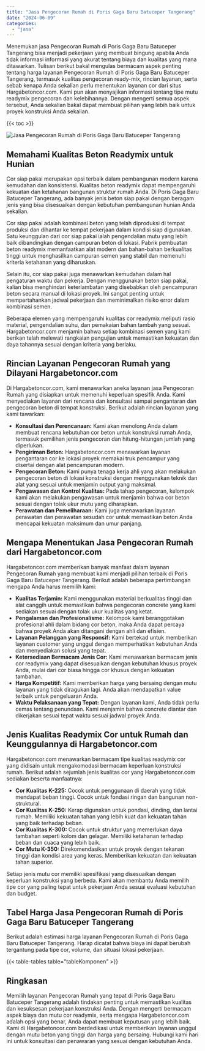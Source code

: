 ```yaml
---
title: "Jasa Pengecoran Rumah di Poris Gaga Baru Batuceper Tangerang"
date: "2024-06-09"
categories: 
  - "jasa"
---
```



Menemukan jasa Pengecoran Rumah di Poris Gaga Baru Batuceper Tangerang bisa menjadi pekerjaan yang membuat bingung apabila Anda tidak informasi informasi yang akurat tentang biaya dan kualitas yang mana ditawarkan. Tulisan berikut bakal mengulas bermacam aspek penting tentang harga layanan Pengecoran Rumah di Poris Gaga Baru Batuceper Tangerang, termasuk kualitas pengecoran ready-mix, rincian layanan, serta sebab kenapa Anda sekalian perlu menentukan layanan cor dari situs Hargabetoncor.com. Kami pun akan menyajikan informasi tentang tipe mutu readymix pengecoran dan kelebihannya. Dengan mengerti semua aspek tersebut, Anda sekalian bakal dapat membuat pilihan yang lebih baik untuk proyek konstruksi Anda sekalian.

{{< toc >}}

![Jasa Pengecoran Rumah di Poris Gaga Baru Batuceper Tangerang](https://hargareadymixid.github.io/hbc/readymix-hbc%20(26).png)

## Memahami Kualitas Beton Readymix untuk Hunian

Cor siap pakai merupakan opsi terbaik dalam pembangunan modern karena kemudahan dan konsistensi. Kualitas beton readymix dapat mempengaruhi kekuatan dan ketahanan bangunan struktur rumah Anda. Di Poris Gaga Baru Batuceper Tangerang, ada banyak jenis beton siap pakai dengan beragam jenis yang bisa disesuaikan dengan kebutuhan pembangunan hunian Anda sekalian.

Cor siap pakai adalah kombinasi beton yang telah diproduksi di tempat produksi dan dihantar ke tempat pekerjaan dalam kondisi siap digunakan. Satu keunggulan dari cor siap pakai ialah pengendalian mutu yang lebih baik dibandingkan dengan campuran beton di lokasi. Pabrik pembuatan beton readymix memanfaatkan alat modern dan bahan-bahan berkualitas tinggi untuk menghasilkan campuran semen yang stabil dan memenuhi kriteria ketahanan yang diharuskan.

Selain itu, cor siap pakai juga menawarkan kemudahan dalam hal pengaturan waktu dan pekerja. Dengan menggunakan beton siap pakai, kalian bisa menghindari keterlambatan yang disebabkan oleh pencampuran beton secara manual di lokasi proyek. Ini sangat penting untuk mempertahankan jadwal pekerjaan dan meminimalkan risiko error dalam kombinasi semen.

Beberapa elemen yang mempengaruhi kualitas cor readymix meliputi rasio material, pengendalian suhu, dan pemakaian bahan tambah yang sesuai. Hargabetoncor.com menjamin bahwa setiap kombinasi semen yang kami berikan telah melewati rangkaian pengujian untuk memastikan kekuatan dan daya tahannya sesuai dengan kriteria yang berlaku.

## Rincian Layanan Pengecoran Rumah yang Dilayani Hargabetoncor.com

Di Hargabetoncor.com, kami menawarkan aneka layanan jasa Pengecoran Rumah yang disiapkan untuk memenuhi keperluan spesifik Anda. Kami menyediakan layanan dari rencana dan konsultasi sampai pengantaran dan pengecoran beton di tempat konstruksi. Berikut adalah rincian layanan yang kami tawarkan:

- **Konsultasi dan Perencanaan:** Kami akan menolong Anda dalam membuat rencana kebutuhan cor beton untuk konstruksi rumah Anda, termasuk pemilihan jenis pengecoran dan hitung-hitungan jumlah yang diperlukan.
- **Pengiriman Beton:** Hargabetoncor.com menawarkan layanan pengantaran cor ke lokasi proyek memakai truk pencampur yang disertai dengan alat pencampuran modern.
- **Pengecoran Beton:** Kami punya tenaga kerja ahli yang akan melakukan pengecoran beton di lokasi konstruksi dengan menggunakan teknik dan alat yang sesuai untuk menjamin output yang maksimal.
- **Pengawasan dan Kontrol Kualitas:** Pada tahap pengecoran, kelompok kami akan melakukan pengawasan untuk menjamin bahwa cor beton sesuai dengan tolak ukur mutu yang diharapkan.
- **Perawatan dan Pemeliharaan:** Kami juga menawarkan layanan perawatan dan perawatan sesudah cor untuk memastikan beton Anda mencapai kekuatan maksimum dan umur panjang.

## Mengapa Menentukan Jasa Pengecoran Rumah dari Hargabetoncor.com

Hargabetoncor.com memberikan banyak manfaat dalam layanan Pengecoran Rumah yang membuat kami menjadi pilihan terbaik di Poris Gaga Baru Batuceper Tangerang. Berikut adalah beberapa pertimbangan mengapa Anda harus memilih kami:

- **Kualitas Terjamin:** Kami menggunakan material berkualitas tinggi dan alat canggih untuk memastikan bahwa pengecoran concrete yang kami sediakan sesuai dengan tolak ukur kualitas yang ketat.
- **Pengalaman dan Profesionalisme:** Kelompok kami beranggotakan profesional ahli dalam bidang cor beton, maka Anda dapat percaya bahwa proyek Anda akan ditangani dengan ahli dan efisien.
- **Layanan Pelanggan yang Responsif:** Kami bertekad untuk memberikan layanan customer yang unggul dengan memperhatikan kebutuhan Anda dan menyediakan solusi yang tepat.
- **Ketersediaan Bermacam Jenis Cor:** Kami menawarkan bermacam jenis cor readymix yang dapat disesuaikan dengan kebutuhan khusus proyek Anda, mulai dari cor biasa hingga cor khusus dengan kekuatan tambahan.
- **Harga Kompetitif:** Kami memberikan harga yang bersaing dengan mutu layanan yang tidak diragukan lagi. Anda akan mendapatkan value terbaik untuk pengeluaran Anda.
- **Waktu Pelaksanaan yang Tepat:** Dengan layanan kami, Anda tidak perlu cemas tentang penundaan. Kami menjamin bahwa concrete diantar dan dikerjakan sesuai tepat waktu sesuai jadwal proyek Anda.

## Jenis Kualitas Readymix Cor untuk Rumah dan Keunggulannya di Hargabetoncor.com

Hargabetoncor.com menawarkan bermacam tipe kualitas readymix cor yang didisain untuk mengakomodasi bermacam keperluan konstruksi rumah. Berikut adalah sejumlah jenis kualitas cor yang Hargabetoncor.com sediakan beserta manfaatnya:

- **Cor Kualitas K-225:** Cocok untuk penggunaan di daerah yang tidak mendapat beban tinggi. Cocok untuk fondasi ringan dan bangunan non-struktural.
- **Cor Kualitas K-250:** Kerap digunakan untuk pondasi, dinding, dan lantai rumah. Memiliki kekuatan tahan yang lebih kuat dan kekuatan tahan yang baik terhadap beban.
- **Cor Kualitas K-300:** Cocok untuk struktur yang memerlukan daya tambahan seperti kolom dan gelagar. Memiliki ketahanan terhadap beban dan cuaca yang lebih baik.
- **Cor Mutu K-350:** Direkomendasikan untuk proyek dengan tekanan tinggi dan kondisi area yang keras. Memberikan kekuatan dan kekuatan tahan superior.

Setiap jenis mutu cor memiliki spesifikasi yang disesuaikan dengan keperluan konstruksi yang berbeda. Kami akan membantu Anda memilih tipe cor yang paling tepat untuk pekerjaan Anda sesuai evaluasi kebutuhan dan budget.

## Tabel Harga Jasa Pengecoran Rumah di Poris Gaga Baru Batuceper Tangerang

Berikut adalah estimasi harga layanan Pengecoran Rumah di Poris Gaga Baru Batuceper Tangerang. Harap dicatat bahwa biaya ini dapat berubah tergantung pada tipe cor, volume, dan situasi lokasi pekerjaan.

{{< table-tables table="tableKomponen" >}}

## Ringkasan

Memilih layanan Pengecoran Rumah yang tepat di Poris Gaga Baru Batuceper Tangerang adalah tindakan penting untuk memastikan kualitas dan kesuksesan pekerjaan konstruksi Anda. Dengan mengerti bermacam aspek biaya dan mutu cor readymix, serta mengapa Hargabetoncor.com adalah opsi yang benar, Anda dapat membuat keputusan yang lebih baik. Kami di Hargabetoncor.com berdedikasi untuk memberikan layanan unggul dengan mutu beton yang tinggi dan harga yang bersaing. Hubungi kami hari ini untuk konsultasi dan penawaran yang sesuai dengan kebutuhan Anda.
